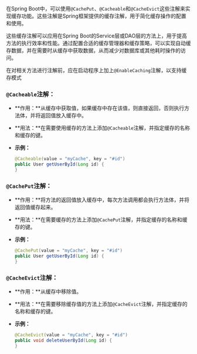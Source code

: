 在Spring Boot中，可以使用`@CachePut`、`@Cacheable`和`@CacheEvict`这些注解来实现缓存功能。这些注解是Spring框架提供的缓存注解，用于简化缓存操作的配置和使用。

这些缓存注解可以应用在Spring Boot的Service层或DAO层的方法上，用于提高方法的执行效率和性能。通过配置合适的缓存管理器和缓存策略，可以实现自动缓存数据，并在需要时从缓存中获取数据，从而减少对数据库或其他耗时操作的访问。

在对相关方法进行注解前，应在启动程序上加上`@EnableCaching`注解，以支持缓存模式

### `@Cacheable`注解：

- **作用：**从缓存中获取值，如果缓存中存在该值，则直接返回，否则执行方法体，并将返回值放入缓存中。

- **用法：**在需要使用缓存的方法上添加`@Cacheable`注解，并指定缓存的名称和缓存的键。

- **示例：**

  ```java
  @Cacheable(value = "myCache", key = "#id")
  public User getUserById(Long id) {
  }
  ```

### `@CachePut`注解：

- **作用：**将方法的返回值放入缓存中，每次方法调用都会执行方法体，并将返回值缓存起来。
- **用法：**在需要缓存的方法上添加`@CachePut`注解，并指定缓存的名称和缓存的键。
- **示例：**
  
  ```java
  @CachePut(value = "myCache", key = "#id")
  public User getUserById(Long id) {
  }
  ```

### `@CacheEvict`注解：

- **作用：**从缓存中移除值。
- **用法：**在需要移除缓存值的方法上添加`@CacheEvict`注解，并指定缓存的名称和缓存的键。
- **示例：**
  
  ```java
  @CacheEvict(value = "myCache", key = "#id")
  public void deleteUserById(Long id) {
  }
  ```

